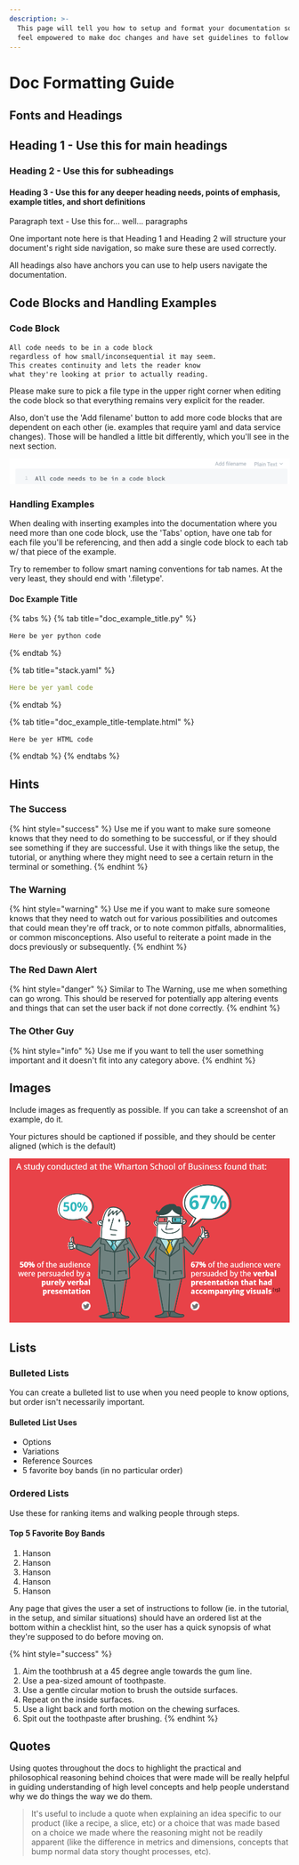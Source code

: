 ```yaml
---
description: >-
  This page will tell you how to setup and format your documentation so you can
  feel empowered to make doc changes and have set guidelines to follow.
---
```


# Doc Formatting Guide

## Fonts and Headings

## Heading 1 - Use this for main headings

### Heading 2 - Use this for subheadings

#### Heading 3 - Use this for any deeper heading needs, points of emphasis, example titles, and short definitions

Paragraph text - Use this for... well... paragraphs

One important note here is that Heading 1 and Heading 2 will structure your document's right side navigation, so make sure these are used correctly.

All headings also have anchors you can use to help users navigate the documentation.

## Code Blocks and Handling Examples

### Code Block

```text
All code needs to be in a code block
regardless of how small/inconsequential it may seem.
This creates continuity and lets the reader know
what they're looking at prior to actually reading.
```

Please make sure to pick a file type in the upper right corner when editing the code block so that everything remains very explicit for the reader. 

Also, don't use the 'Add filename' button to add more code blocks that are dependent on each other \(ie. examples that require yaml and data service changes\). Those will be handled a little bit differently, which you'll see in the next section. 

![](.gitbook/assets/screen-shot-2019-10-22-at-2.21.32-pm.png)

### Handling Examples

When dealing with inserting examples into the documentation where you need more than one code block, use the 'Tabs' option, have one tab for each file you'll be referencing, and then add a single code block to each tab w/ that piece of the example.

Try to remember to follow smart naming conventions for tab names. At the very least, they should end with '.filetype'.

#### Doc Example Title

{% tabs %}
{% tab title="doc\_example\_title.py" %}
```python
Here be yer python code
```
{% endtab %}

{% tab title="stack.yaml" %}
```yaml
Here be yer yaml code
```
{% endtab %}

{% tab title="doc\_example\_title-template.html" %}
```markup
Here be yer HTML code
```
{% endtab %}
{% endtabs %}

## Hints

### The Success

{% hint style="success" %}
Use me if you want to make sure someone knows that they need to do something to be successful, or if they should see something if they are successful. Use it with things like the setup, the tutorial, or anything where they might need to see a certain return in the terminal or something.
{% endhint %}

### The Warning

{% hint style="warning" %}
Use me if you want to make sure someone knows that they need to watch out for various possibilities and outcomes that could mean they're off track, or to note common pitfalls, abnormalities, or common misconceptions. Also useful to reiterate a point made in the docs previously or subsequently. 
{% endhint %}

### The Red Dawn Alert

{% hint style="danger" %}
Similar to The Warning, use me when something can go wrong. This should be reserved for potentially app altering events and things that can set the user back if not done correctly.
{% endhint %}

### The Other Guy

{% hint style="info" %}
Use me if you want to tell the user something important and it doesn't fit into any category above.
{% endhint %}

## Images

Include images as frequently as possible. If you can take a screenshot of an example, do it. 

Your pictures should be captioned if possible, and they should be center aligned \(which is the default\)

![3D movie enthusiasts are easily persuadable... or something.](.gitbook/assets/data-viz-wharton.png)

## Lists

### Bulleted Lists

You can create a bulleted list to use when you need people to know options, but order isn't necessarily important.

#### Bulleted List Uses

* Options
* Variations
* Reference Sources
* 5 favorite boy bands \(in no particular order\)

### Ordered Lists

Use these for ranking items and walking people through steps. 

#### Top 5 Favorite Boy Bands

1. Hanson
2. Hanson
3. Hanson
4. Hanson
5. Hanson

Any page that gives the user a set of instructions to follow \(ie. in the tutorial, in the setup, and similar situations\) should have an ordered list at the bottom within a checklist hint, so the user has a quick synopsis of what they're supposed to do before moving on.

{% hint style="success" %}
1. Aim the toothbrush at a 45 degree angle towards the gum line.
2. Use a pea-sized amount of toothpaste.
3. Use a gentle circular motion to brush the outside surfaces.
4. Repeat on the inside surfaces.
5. Use a light back and forth motion on the chewing surfaces.
6. Spit out the toothpaste after brushing.
{% endhint %}

## Quotes

Using quotes throughout the docs to highlight the practical and philosophical reasoning behind choices that were made will be really helpful in guiding understanding of high level concepts and help people understand why we do things the way we do them.

> It's useful to include a quote when explaining an idea specific to our product \(like a recipe, a slice, etc\) or a choice that was made based on a choice we made where the reasoning might not be readily apparent \(like the difference in metrics and dimensions, concepts that bump normal data story thought processes, etc\).

